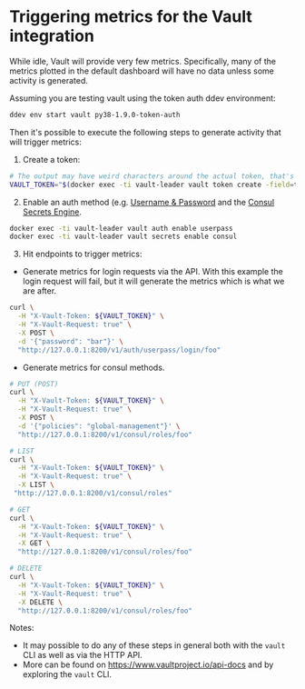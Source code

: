 # Triggering metrics for the Vault integration

While idle, Vault will provide very few metrics. Specifically, many of
the metrics plotted in the default dashboard will have no data unless
some activity is generated.

Assuming you are testing vault using the token auth ddev environment:

```bash
ddev env start vault py38-1.9.0-token-auth
```

Then it's possible to execute the following steps to generate activity
that will trigger metrics:

1. Create a token:

```bash
# The output may have weird characters around the actual token, that's what the tr and sed commands help with here
VAULT_TOKEN="$(docker exec -ti vault-leader vault token create -field=token | tr -dc '[:print:]' | sed 's/\[0m//g')"
```

2. Enable an auth method (e.g. [Username & Password](https://www.vaultproject.io/api-docs/auth/userpass) and the [Consul Secrets Engine](https://www.vaultproject.io/api-docs/secret/consul).

```bash
docker exec -ti vault-leader vault auth enable userpass
docker exec -ti vault-leader vault secrets enable consul
```

3. Hit endpoints to trigger metrics: 
   
- Generate metrics for login requests via the API. With this example
  the login request will fail, but it will generate the metrics which
  is what we are after.

```bash
curl \
  -H "X-Vault-Token: ${VAULT_TOKEN}" \
  -H "X-Vault-Request: true" \
  -X POST \
  -d '{"password": "bar"}' \
  "http://127.0.0.1:8200/v1/auth/userpass/login/foo"
```

- Generate metrics for consul methods.
    
```bash
# PUT (POST)
curl \
  -H "X-Vault-Token: ${VAULT_TOKEN}" \
  -H "X-Vault-Request: true" \
  -X POST \
  -d '{"policies": "global-management"}' \
  "http://127.0.0.1:8200/v1/consul/roles/foo"

# LIST
curl \
  -H "X-Vault-Token: ${VAULT_TOKEN}" \
  -H "X-Vault-Request: true" \
  -X LIST \
 "http://127.0.0.1:8200/v1/consul/roles"

# GET
curl \
  -H "X-Vault-Token: ${VAULT_TOKEN}" \
  -H "X-Vault-Request: true" \
  -X GET \
  "http://127.0.0.1:8200/v1/consul/roles/foo"

# DELETE
curl \
  -H "X-Vault-Token: ${VAULT_TOKEN}" \
  -H "X-Vault-Request: true" \
  -X DELETE \
  "http://127.0.0.1:8200/v1/consul/roles/foo"
```


Notes: 

- It may possible to do any of these steps in general both with the
  `vault` CLI as well as via the HTTP API.
- More can be found on https://www.vaultproject.io/api-docs and by
  exploring the `vault` CLI.
